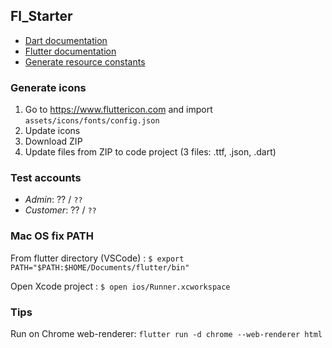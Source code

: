 ## Fl_Starter

- [Dart documentation](https://dart.dev/guides)
- [Flutter documentation](https://docs.flutter.dev)
- [Generate resource constants](https://pub.dev/packages/spider)

### Generate icons

1. Go to https://www.fluttericon.com and import `assets/icons/fonts/config.json`
2. Update icons
3. Download ZIP
4. Update files from ZIP to code project (3 files: .ttf, .json, .dart)

### Test accounts

- *Admin*: ?? / `??`
- *Customer*: ?? / `??`

### Mac OS fix PATH

From flutter directory (VSCode) :
`$ export PATH="$PATH:$HOME/Documents/flutter/bin"`

Open Xcode project :
`$ open ios/Runner.xcworkspace`

### Tips

Run on Chrome web-renderer: ```flutter run -d chrome --web-renderer html```